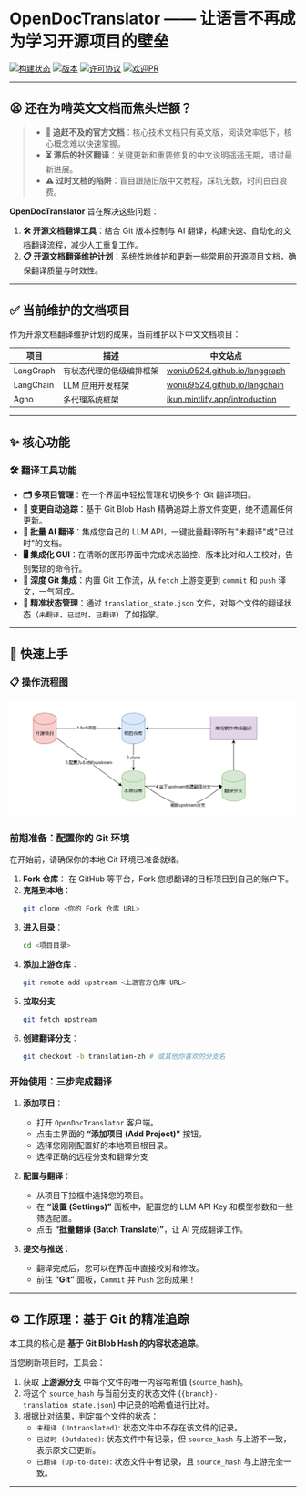 # OpenDocTranslator —— 让语言不再成为学习开源项目的壁垒

[![构建状态](https://img.shields.io/badge/build-passing-brightgreen)](https://github.com/YOUR_REPO/open-doc-translator)
[![版本](https://img.shields.io/badge/version-1.0.0-blue)](https://github.com/YOUR_REPO/open-doc-translator)
[![许可协议](https://img.shields.io/badge/license-MIT-yellow)](https://github.com/YOUR_REPO/open-doc-translator/blob/main/LICENSE)
[![欢迎PR](https://img.shields.io/badge/PRs-welcome-brightgreen.svg)](https://github.com/YOUR_REPO/open-doc-translator/pulls)

---

## 😫 还在为啃英文文档而焦头烂额？


> *   **🐢 追赶不及的官方文档**：核心技术文档只有英文版，阅读效率低下，核心概念难以快速掌握。
> *   **⏳ 滞后的社区翻译**：关键更新和重要修复的中文说明遥遥无期，错过最新进展。
> *   **⚠️ 过时文档的陷阱**：盲目跟随旧版中文教程，踩坑无数，时间白白浪费。

**OpenDocTranslator** 旨在解决这些问题：

1. **🛠️ 开源文档翻译工具**：结合 Git 版本控制与 AI 翻译，构建快速、自动化的文档翻译流程，减少人工重复工作。
2. **📋 开源文档翻译维护计划**：系统性地维护和更新一些常用的开源项目文档，确保翻译质量与时效性。

---

## ✅ 当前维护的文档项目

作为开源文档翻译维护计划的成果，当前维护以下中文文档项目：

| 项目 | 描述 | 中文站点 |
|---|---|---|
| LangGraph | 有状态代理的低级编排框架 | [woniu9524.github.io/langgraph](https://woniu9524.github.io/langgraph ) |
| LangChain | LLM 应用开发框架 | [woniu9524.github.io/langchain](https://woniu9524.github.io/langchain ) |
| Agno | 多代理系统框架 | [ikun.mintlify.app/introduction](https://ikun.mintlify.app/introduction ) |

---

## ✨ 核心功能

### 🛠️ 翻译工具功能
*   **🗂️ 多项目管理**：在一个界面中轻松管理和切换多个 Git 翻译项目。
*   **🤖 变更自动追踪**：基于 Git Blob Hash 精确追踪上游文件变更，绝不遗漏任何更新。
*   **🚀 批量 AI 翻译**：集成您自己的 LLM API，一键批量翻译所有"未翻译"或"已过时"的文档。
*   **🖥️ 集成化 GUI**：在清晰的图形界面中完成状态监控、版本比对和人工校对，告别繁琐的命令行。
*   **🔄 深度 Git 集成**：内置 Git 工作流，从 `fetch` 上游变更到 `commit` 和 `push` 译文，一气呵成。
*   **🎯 精准状态管理**：通过 `translation_state.json` 文件，对每个文件的翻译状态（`未翻译`、`已过时`、`已翻译`）了如指掌。


---

## 🚀 快速上手

### 📋 操作流程图

![操作流程](resources/flow.png)


### 前期准备：配置你的 Git 环境
在开始前，请确保你的本地 Git 环境已准备就绪。

1.  **Fork 仓库**： 在 GitHub 等平台，Fork 您想翻译的目标项目到自己的账户下。
2.  **克隆到本地**：
    ```bash
    git clone <你的 Fork 仓库 URL>
    ```
3.  **进入目录**：
    ```bash
    cd <项目目录>
    ```
4.  **添加上游仓库**：
    ```bash
    git remote add upstream <上游官方仓库 URL>
    ```
5.  **拉取分支**
    ```bash
    git fetch upstream
    ```
6.  **创建翻译分支**：
    ```bash
    git checkout -b translation-zh # 或其他你喜欢的分支名
    ```

### 开始使用：三步完成翻译

1.  **添加项目**：
    *   打开 `OpenDocTranslator` 客户端。
    *   点击主界面的 **“添加项目 (Add Project)”** 按钮。
    *   选择您刚刚配置好的本地项目根目录。
    *   选择正确的远程分支和翻译分支

2.  **配置与翻译**：
    *   从项目下拉框中选择您的项目。
    *   在 **“设置 (Settings)”** 面板中，配置您的 LLM API Key 和模型参数和一些筛选配置。
    *   点击 **“批量翻译 (Batch Translate)”**，让 AI 完成翻译工作。

3.  **提交与推送**：
    *   翻译完成后，您可以在界面中直接校对和修改。
    *   前往 **“Git”** 面板，`Commit` 并 `Push` 您的成果！

---

## ⚙️ 工作原理：基于 Git 的精准追踪

本工具的核心是 **基于 Git Blob Hash 的内容状态追踪**。

当您刷新项目时，工具会：
1.  获取 **上游源分支** 中每个文件的唯一内容哈希值 (`source_hash`)。
2.  将这个 `source_hash` 与当前分支的状态文件 (`{branch}-translation_state.json`) 中记录的哈希值进行比对。
3.  根据比对结果，判定每个文件的状态：
    *   `未翻译 (Untranslated)`: 状态文件中不存在该文件的记录。
    *   `已过时 (Outdated)`: 状态文件中有记录，但 `source_hash` 与上游不一致，表示原文已更新。
    *   `已翻译 (Up-to-date)`: 状态文件中有记录，且 `source_hash` 与上游完全一致。

---

